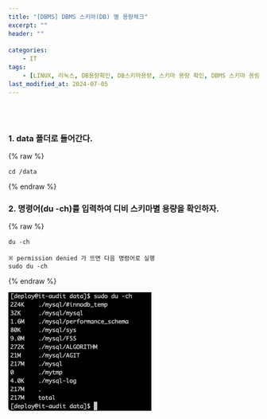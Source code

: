 ```yaml
---
title: "[DBMS] DBMS 스키마(DB) 별 용량체크"
excerpt: ""
header: ""

categories:
    - IT
tags:
    - [LINUX, 리눅스, DB용량확인, DB스키마용량, 스키마 용량 확인, DBMS 스키마 용량 확인, DB 용량확인]
last_modified_at: 2024-07-05
---
```

<br><br>


### 1. data 폴더로 들어간다.


{% raw %}
```shell
cd /data
```
{% endraw %}



### 2. 명령어(du -ch)를 입력하여 디비 스키마별 용량을 확인하자.


{% raw %}
```shell
du -ch

※ permission denied 가 뜨면 다음 명령어로 실행
sudo du -ch
```
{% endraw %}


![0](/upload/2024-07-05-DBMS_스키마(DB)_별_용량체크.md/0.png)

